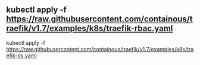 kubectl apply -f https://raw.githubusercontent.com/containous/traefik/v1.7/examples/k8s/traefik-rbac.yaml
---
kubectl apply -f https://raw.githubusercontent.com/containous/traefik/v1.7/examples/k8s/traefik-ds.yaml

